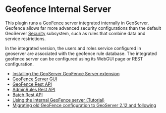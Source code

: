 # Geofence Internal Server

This plugin runs a [GeoFence](https://github.com/geoserver/geofence/) server integrated internally in GeoServer. Geofence allows far more advanced security configurations than the default GeoServer [Security](../../security/index.md) subsystem, such as rules that combine data and service restrictions.

In the integrated version, the users and roles service configured in geoserver are associated with the geofence rule database. The integrated geofence server can be configured using its WebGUI page or REST configuration.

<div class="grid cards" markdown>

-   [Installing the GeoServer GeoFence Server extension](installing.md)
-   [GeoFence Server GUI](gui.md)
-   [GeoFence Rest API](rest.md)
-   [AdminRules Rest API](rest-adminrule.md)
-   [Batch Rest API](rest-batch-op.md)
-   [Using the Internal GeoFence server (Tutorial)](tutorial.md)
-   [Migrating old GeoFence configuration to GeoServer 2.12 and following](migration.md)

</div>
